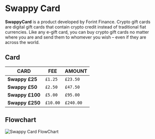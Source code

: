 # Swappy Card

**SwappyCard** is a product developed by Forint Finance.
Crypto gift cards are digital gift cards that contain crypto credit instead of traditional fiat currencies. Like any e-gift card, you can buy crypto gift cards no matter where you are and send them to whomever you wish – even if they are across the world.

## Card
|CARD            |FEE                            |AMOUNT                       |
|----------------|-------------------------------|-----------------------------|
|**Swappy £25**  |`£1.25`                        |`£23.50`                     |
|**Swappy £50**  |`£2.50`                        |`£47.50`                     |
|**Swappy £100** |`£5.00`                        |`£95.00`                     |
|**Swappy £250** |`£10.00`                       |`£240.00`                    |

## Flowchart    
![Swappy Card FlowChart](https://images.pexels.com/photos/14111149/pexels-photo-14111149.png)



